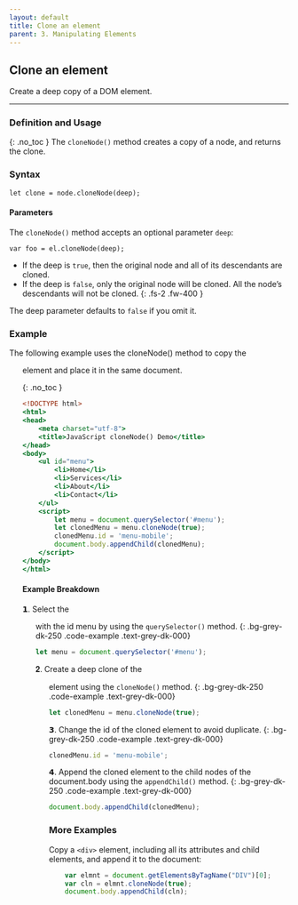 ```yaml
---
layout: default
title: Clone an element
parent: 3. Manipulating Elements
---
```



## Clone an element
Create a deep copy of a DOM element.


---


### Definition and Usage
{: .no_toc }
The `cloneNode()` method creates a copy of a node, and returns the clone.

### Syntax
```
let clone = node.cloneNode(deep);
```


<!-- ### Usage Notes
The `cloneNode()` method clones all attributes and their values. -->
#### Parameters
The `cloneNode()` method accepts an optional parameter `deep`:

``` 
var foo = el.cloneNode(deep);
```
- If the deep is `true`, then the original node and all of its descendants are cloned.
- If the deep is `false`, only the original node will be cloned. All the node’s descendants will not be cloned.
{: .fs-2 .fw-400 }

The deep parameter defaults to `false` if you omit it.




<!-- First, select the last list item using the querySelector() method.
Then, select the parent element of the list item using the parentElement and call the removeChild() method on the parent element.
The `childNode` is the child node of the `parentNode` that you want to remove. If the `childNode` is not the child node of the `parentNode`, the method throws an exception. -->

<!-- The `removeChild()` returns the removed child node from the DOM tree but keeps it in the memory, which can be used later. -->

<!-- ### Example
{: .no_toc }
<!-- parent - Parent node whose child is to be removed
child - Node which will be removed
{: .bg-grey-dk-250 .code-example .text-grey-dk-000} -->


### Example
The following example uses the cloneNode() method to copy the <ul> element and place it in the same document.


{: .no_toc }

<!-- Copy a <div> element, including all its attributes and child elements, and append it to the document:
{: .bg-grey-dk-250 .code-example .text-grey-dk-000} -->


```hbs
<!DOCTYPE html>
<html>
<head>
    <meta charset="utf-8">
    <title>JavaScript cloneNode() Demo</title>
</head>
<body>
    <ul id="menu">
        <li>Home</li>
        <li>Services</li>
        <li>About</li>
        <li>Contact</li>
    </ul>
    <script> 
        let menu = document.querySelector('#menu');
        let clonedMenu = menu.cloneNode(true);
        clonedMenu.id = 'menu-mobile';
        document.body.appendChild(clonedMenu);
    </script>
</body>
</html>
```
<!-- 
#### How it works.

    1. First, select the `<ul>` with the id menu by using the `querySelector()` method.
    2. Second, create a deep clone of the `<ul>` element using the `cloneNode()` method.
    3. Third, change the id of the cloned element to avoid duplicate.
    4. Finally, append the cloned element to the child nodes of the document.body using the `appendChild()` method.
{: .fs-2 .fw-400 } -->

#### Example Breakdown

𝟭. Select the <ul> with the id menu by using the `querySelector()` method.
{: .bg-grey-dk-250 .code-example .text-grey-dk-000}
```jsx
let menu = document.querySelector('#menu');
```

𝟐. Create a deep clone of the <ul> element using the `cloneNode()` method.
{: .bg-grey-dk-250 .code-example .text-grey-dk-000}
```jsx
let clonedMenu = menu.cloneNode(true);
```

𝟯. Change the id of the cloned element to avoid duplicate.
{: .bg-grey-dk-250 .code-example .text-grey-dk-000}
```jsx
clonedMenu.id = 'menu-mobile';
```

𝟰. Append the cloned element to the child nodes of the document.body using the `appendChild()` method.
{: .bg-grey-dk-250 .code-example .text-grey-dk-000}
```jsx
document.body.appendChild(clonedMenu);
```

### More Examples
Copy a `<div>` element, including all its attributes and child elements, and append it to the document:

```js
    var elmnt = document.getElementsByTagName("DIV")[0];
    var cln = elmnt.cloneNode(true);
    document.body.appendChild(cln);
```
